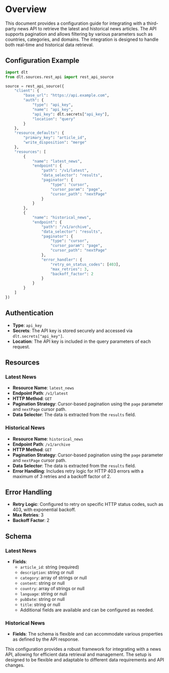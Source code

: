 # Overview

This document provides a configuration guide for integrating with a third-party news API to retrieve the latest and historical news articles. The API supports pagination and allows filtering by various parameters such as countries, categories, and domains. The integration is designed to handle both real-time and historical data retrieval.

## Configuration Example

```python
import dlt
from dlt.sources.rest_api import rest_api_source

source = rest_api_source({
    "client": {
        "base_url": "https://api.example.com",
        "auth": {
            "type": "api_key",
            "name": "api_key",
            "api_key": dlt.secrets["api_key"],
            "location": "query"
        }
    },
    "resource_defaults": {
        "primary_key": "article_id",
        "write_disposition": "merge"
    },
    "resources": [
        {
            "name": "latest_news",
            "endpoint": {
                "path": "/v1/latest",
                "data_selector": "results",
                "paginator": {
                    "type": "cursor",
                    "cursor_param": "page",
                    "cursor_path": "nextPage"
                }
            }
        },
        {
            "name": "historical_news",
            "endpoint": {
                "path": "/v1/archive",
                "data_selector": "results",
                "paginator": {
                    "type": "cursor",
                    "cursor_param": "page",
                    "cursor_path": "nextPage"
                },
                "error_handler": {
                    "retry_on_status_codes": [403],
                    "max_retries": 3,
                    "backoff_factor": 2
                }
            }
        }
    ]
})
```

## Authentication

- **Type**: `api_key`
- **Secrets**: The API key is stored securely and accessed via `dlt.secrets["api_key"]`.
- **Location**: The API key is included in the query parameters of each request.

## Resources

### Latest News

- **Resource Name**: `latest_news`
- **Endpoint Path**: `/v1/latest`
- **HTTP Method**: `GET`
- **Pagination Strategy**: Cursor-based pagination using the `page` parameter and `nextPage` cursor path.
- **Data Selector**: The data is extracted from the `results` field.

### Historical News

- **Resource Name**: `historical_news`
- **Endpoint Path**: `/v1/archive`
- **HTTP Method**: `GET`
- **Pagination Strategy**: Cursor-based pagination using the `page` parameter and `nextPage` cursor path.
- **Data Selector**: The data is extracted from the `results` field.
- **Error Handling**: Includes retry logic for HTTP 403 errors with a maximum of 3 retries and a backoff factor of 2.

## Error Handling

- **Retry Logic**: Configured to retry on specific HTTP status codes, such as 403, with exponential backoff.
- **Max Retries**: 3
- **Backoff Factor**: 2

## Schema

### Latest News

- **Fields**:
  - `article_id`: string (required)
  - `description`: string or null
  - `category`: array of strings or null
  - `content`: string or null
  - `country`: array of strings or null
  - `language`: string or null
  - `pubDate`: string or null
  - `title`: string or null
  - Additional fields are available and can be configured as needed.

### Historical News

- **Fields**: The schema is flexible and can accommodate various properties as defined by the API response.

This configuration provides a robust framework for integrating with a news API, allowing for efficient data retrieval and management. The setup is designed to be flexible and adaptable to different data requirements and API changes.